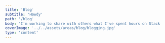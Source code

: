 ```yaml
---
title: 'Blog'
subtitle: 'Howdy'
path: '/blog'
body: "I'm working to share with others what I've spent hours on Stack Overflow for"
coverImage: '../../assets/areas/blog/blogging.jpg'
type: 'content'
---
```


